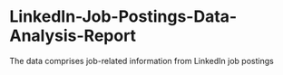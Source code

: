 # LinkedIn-Job-Postings-Data-Analysis-Report
The data comprises job-related information from LinkedIn job postings 
